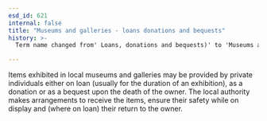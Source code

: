```yaml
---
esd_id: 621
internal: false
title: "Museums and galleries - loans donations and bequests"
history: >-
  Term name changed from' Loans, donations and bequests)' to 'Museums and galleries (loans, donations and bequests)' and scope notes added in version 2.02. Term name changed from 'Museums and galleries (loans, donations and bequests)' to 'Museums and galleries - loans donations and bequests' in version 3.00.

---
```


Items exhibited in local museums and galleries may be provided by private individuals either on loan (usually for the duration of an exhibition), as a donation or as a bequest upon the death of the owner.  The local authority makes arrangements to receive the items, ensure their safety while on display and (where on loan) their return to the owner.

